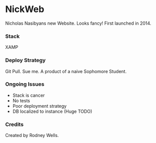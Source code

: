 # NickWeb
Nicholas Nasibyans new Website. Looks fancy! First launched in 2014.

### Stack

XAMP

### Deploy Strategy 

Git Pull. Sue me. A product of a naive Sophomore Student. 

### Ongoing Issues 

* Stack is cancer 
* No tests 
* Poor deployment strategy 
* DB localized to instance (Huge TODO)

### Credits 

Created by Rodney Wells.
